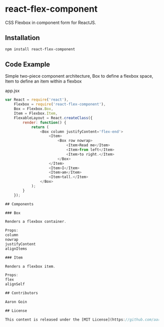 react-flex-component
====================

CSS Flexbox in component form for ReactJS.

## Installation
```sh
npm install react-flex-component
```
## Code Example

Simple two-piece component architecture, Box to define a flexbox space, Item to define an item within a flexbox

app.jsx
```js
var React = require('react'),
	Flexbox = require('react-flex-component'),
	Box = Flexbox.Box,
	Item = Flexbox.Item,
	FlexableLayout = React.createClass({
		render: function() {
			return (
				<Box column justifyContent='flex-end'>
					<Item>
						<Box row nowrap>
							<Item>Read me</Item>
							<Item>from left</Item>
							<Item>to right.</Item>
						</Box>
					</Item>
					<Item>I</Item>
					<Item>am</Item>
					<Item>tall.</Item>
				</Box>
			);
		}
	});

## Components

### Box

Renders a flexbox container.

Props:
column
nowrap
justifyContent
alignItems

### Item

Renders a flexbox item.

Props:
flex
alignSelf

## Contributors

Aaron Goin

## License

This content is released under the [MIT License](https://github.com/aarongoin/react-flex-component/LICENSE.txt).